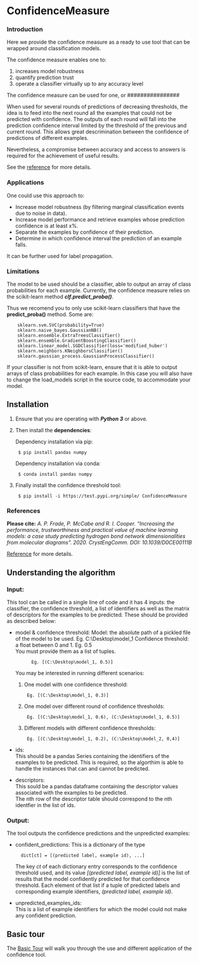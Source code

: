 # ConfidenceMeasure  

### Introduction  

Here we provide the confidence measure as a ready to use tool that can be wrapped around classification models.  

The confidence measure enables one to:  
1. increases model robustness  
2. quantify prediction trust  
3. operate a classifier virtually up to any accuracy level  

The confidence measure can be used for one, or ################

When used for several rounds of predictions of decreasing thresholds, the idea is to feed into the next round all the examples that could not be predicted with confidence. The outputs of each round will fall into the prediction confidence interval limited by the threshold of the previous and current round. This allows great descrimination between the confidence of predictions of different examples.  

Nevertheless, a compromise between accuracy and access to answers is required for the achievement of useful results.

See the [reference](https://pubs.rsc.org/en/content/articlelanding/2020/ce/d0ce00111b#!divAbstract) for more details.

### Applications  

One could use this approach to:  
- Increase model robustness (by filtering marginal classification events due to noise in data).  
- Increase model performance and retrieve examples whose prediction confidence is at least x%.  
- Separate the examples by confidence of their prediction.  
- Determine in which confidence interval the prediction of an example falls.  

It can be further used for label propagation.

### Limitations  

The model to be used should be a classifier, able to output an array of class probabilities for each example. Currently, the confidence measure relies on the scikit-learn method ***clf.predict_proba()***.   

Thus we recomend you to only use scikit-learn classifiers that have the **predict_proba()** method. Some are:   

		sklearn.svm.SVC(probability=True)
		sklearn.naive_bayes.GaussianNB()
		sklearn.ensemble.ExtraTreesClassifier()
		sklearn.ensemble.GradientBoostingClassifier()
		sklearn.linear_model.SGDClassifier(loss='modified_huber')
		sklearn.neighbors.KNeighborsClassifier()
		sklearn.gaussian_process.GaussianProcessClassifier()
	
If your classifier is not from scikit-learn, ensure that it is able to output arrays of class probabilities for each example. In this case you will also have to change the load_models script in the source code, to accommodate your model.


## Installation   

1. Ensure that you are operating with ***Python 3*** or above.

2. Then install the **dependencies**:  

	Dependency installation via pip:  

	    $ pip install pandas numpy

	Dependency installation via conda:  

	    $ conda install pandas numpy 
	
3. Finally install the confidence threshold tool:  

    	$ pip install -i https://test.pypi.org/simple/ ConfidenceMeasure


### References

**Please cite:** *A. P. Frade, P. McCabe and R. I. Cooper. “Increasing the performance, trustworthiness and practical value of machine learning models: a case study predicting hydrogen bond network dimensionalities from molecular diagrams”. 2020. CrystEngComm. DOI: 10.1039/D0CE00111B*  

[Reference](https://pubs.rsc.org/en/content/articlelanding/2020/ce/d0ce00111b#!divAbstract) for more details.


## Understanding the algorithm   

### Input:  

This tool can be called in a single line of code and it has 4 inputs: the classifier, the confidence threshold, a list of  identifiers as well as the matrix of descriptors for the examples to be predicted. These should be provided as described below:

- model & confidence threshold:
    Model: the absolute path of a pickled file of the model to be used. Eg. C:\Desktop\model_1
    Confidence threshold: a float between 0 and 1. Eg. 0.5  
    You must provide them as a list of tuples. 
    
			Eg. [(C:\Desktop\model_1, 0.5)] 
    
    You may be interested in running different scenarios:  
    1. One model with one confidence threshold:                   
    
			Eg. [(C:\Desktop\model_1, 0.3)] 
    
    2. One model over different round of confidence thresholds:   
    
			Eg. [(C:\Desktop\model_1, 0.6), (C:\Desktop\model_1, 0.5)] 
    
    3. Different models with different confidence thresholds: 
    
			Eg. [(C:\Desktop\model_1, 0.2), (C:\Desktop\model_2, 0,4)] 

- ids:  
    This should be a pandas Series containing the identifiers of the examples to be predicted. This is required, so the algorthim is able to handle the instances that can and cannot be predicted.  

- descriptors:  
    This sould be a pandas dataframe containing the descriptor values associated with the examples to be predicted.  
    The nth row of the descriptor table should correspond to the nth identfier in the list of ids.  

### Output:  

The tool outputs the confidence predictions and the unpredicted examples:

- confident_predictions:
    This is a dictionary of the type
    
		dict[ct] = [(predicted label, example id), ...] 

    The key *ct* of each dictionary entry corresponds to the confidence threshold used, and its value *[(predicted label, example id)]* is the list of results that the model confidently predicted for that confidence threshold. Each element of that list if a tuple of predicted labels and corresponding example identifiers, *(predicted label, example id)*.

- unpredicted_examples_ids:  
    This is a list of example identifiers for which the model could not make any confident prediction.


## Basic tour

The [Basic Tour](https://github.com/apfrade/ConfidenceMeasure/blob/master/examples/basic_tour.ipynb) will walk you through the use and different application of the confidence tool.

